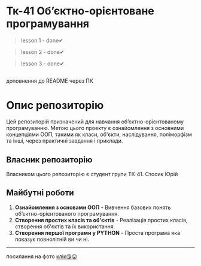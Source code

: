 # Тк-41 Об’єктно-орієнтоване програмування
> lesson 1 - done✔

> lesson 2 - done✔

> lesson 3 - done✔

##
доповнення до README через ПК

# Опис репозиторію

Цей репозиторій призначений для навчання об’єктно-орієнтованому програмуванню. Метою цього проекту є ознайомлення з основними концепціями ООП, такими як класи, об'єкти, наслідування, поліморфізм та інші, через практичні завдання і приклади.

## Власник репозиторію

Власником цього репозиторію є студент групи ТК-41. Стосик Юрій

## Майбутні роботи

1. **Ознайомлення з основами ООП** - Вивчення базових понять об’єктно-орієнтованого програмування.
2. **Створення простих класів та об'єктів** - Реалізація простих класів, створення об'єктів та їх використання.
3. **Створення першої програми у PYTHON** - Проста програма яка показує повнолітній ви чи ні.
---
 
 посилання на фото 
 [клік😘😛](./Init/image.png)